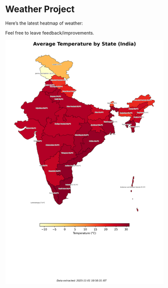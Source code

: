 # Weather Project

Here’s the latest heatmap of weather:

Feel free to leave feedback/improvements.

![India Heatmap](docs/assets/india_heatmap.png?v=0598A1)
